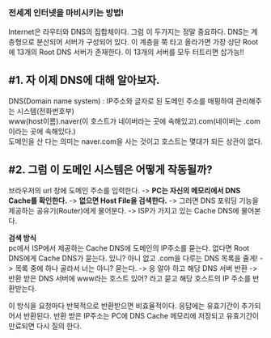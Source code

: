 ### 전세계 인터넷을 마비시키는 방법!  
Internet은 라우터와 DNS의 집합체이다. 그럼 이 두가지는 정말 중요하다. DNS는 계층형으로 분산되어 서버가 구성되어 있다. 이 계층을 쭉 타고 올라가면 가장 상단 Root에 13개의 Root DNS 서버가 존재한다. 이 13개의 서버를 모두 터트리면 삽가능!!  

## #1. 자 이제 DNS에 대해 알아보자.  
DNS(Domain name system) : IP주소와 글자로 된 도메인 주소를 매핑하여 관리해주는 시스템(전화번호부)  
www(host이름).naver(이 호스트가 네이버라는 곳에 속해있고).com(네이버는 .com 이라는 곳에 속해있다.)  
도메인을 산 다는 의미는 naver.com을 사는 것이고 호스트는 몇대가 되든 상관이 없다.  
  
## #2. 그럼 이 도메인 시스템은 어떻게 작동될까?  
브라우저의 url 창에 도메인 주소를 입력한다. -> **PC는 자신의 메모리에서 DNS Cache를 확인한다.** -> **없으면 Host File을 검색한다.** -> 그러면 DNS 포워딩 기능을 제공하는 공유기(Router)에게 물어분다. -> ISP가 가지고 있는 Cache DNS에 물어본다.   
  
**검색 방식**  
pc에서 ISP에서 제공하는 Cache DNS에 도메인의 IP주소를 묻는다. 없다면 Root DNS에게 Cache DNS가 묻는다. 있니? 아니 없고 .com을 다루는 DNS 목록을 줄게! ->  목록 중에 하나 골라서 너는 아니? 묻는다. -> 응 알아 하고 해당 DNS 서버 반환 -> 반환 받은 DNS 서버에 www라는 호스트 있어? 라고 묻고 해당 호스트의 IP 주소를 반환받는다.   
  
이 방식을 요청마다 반복적으로 반환받으면 비효율적이다. 응답에는 유효기간이 추가되어서 반환된다. 반환 받은 IP주소는 PC에 DNS Cache 메모리에 저장되고 유효기간이 만료되면 다시 질의 한다.
